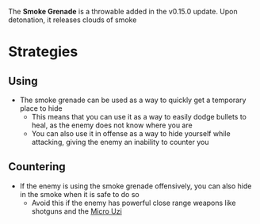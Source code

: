 <Stub />

The **Smoke Grenade** is a throwable added in the v0.15.0 update. Upon detonation, it releases clouds of smoke

# Strategies

## Using

- The smoke grenade can be used as a way to quickly get a temporary place to hide
  - This means that you can use it as a way to easily dodge bullets to heal, as the enemy does not know where you are
  - You can also use it in offense as a way to hide yourself while attacking, giving the enemy an inability to counter you

## Countering

- If the enemy is using the smoke grenade offensively, you can also hide in the smoke when it is safe to do so
  - Avoid this if the enemy has powerful close range weapons like shotguns and the [Micro Uzi](/weapons/guns/micro_uzi)
